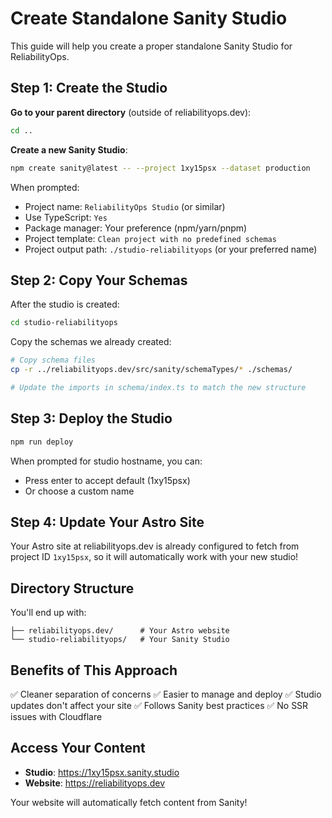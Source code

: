 # Create Standalone Sanity Studio

This guide will help you create a proper standalone Sanity Studio for ReliabilityOps.

## Step 1: Create the Studio

**Go to your parent directory** (outside of reliabilityops.dev):

```bash
cd ..
```

**Create a new Sanity Studio**:

```bash
npm create sanity@latest -- --project 1xy15psx --dataset production
```

When prompted:
- Project name: `ReliabilityOps Studio` (or similar)
- Use TypeScript: `Yes`
- Package manager: Your preference (npm/yarn/pnpm)
- Project template: `Clean project with no predefined schemas`
- Project output path: `./studio-reliabilityops` (or your preferred name)

## Step 2: Copy Your Schemas

After the studio is created:

```bash
cd studio-reliabilityops
```

Copy the schemas we already created:

```bash
# Copy schema files
cp -r ../reliabilityops.dev/src/sanity/schemaTypes/* ./schemas/

# Update the imports in schema/index.ts to match the new structure
```

## Step 3: Deploy the Studio

```bash
npm run deploy
```

When prompted for studio hostname, you can:
- Press enter to accept default (1xy15psx)
- Or choose a custom name

## Step 4: Update Your Astro Site

Your Astro site at reliabilityops.dev is already configured to fetch from project ID `1xy15psx`, so it will automatically work with your new studio!

## Directory Structure

You'll end up with:
```
├── reliabilityops.dev/      # Your Astro website
└── studio-reliabilityops/   # Your Sanity Studio
```

## Benefits of This Approach

✅ Cleaner separation of concerns
✅ Easier to manage and deploy
✅ Studio updates don't affect your site
✅ Follows Sanity best practices
✅ No SSR issues with Cloudflare

## Access Your Content

- **Studio**: https://1xy15psx.sanity.studio
- **Website**: https://reliabilityops.dev

Your website will automatically fetch content from Sanity!